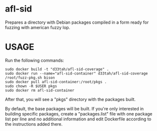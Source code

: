 afl-sid
=======

Prepares a directory with Debian packages compiled in a form ready for
fuzzing with american fuzzy lop.


USAGE
=====

Run the following commands:

```
sudo docker build -t "d33tah/afl-sid-coverage" .
sudo docker run --name="afl-sid-container" d33tah/afl-sid-coverage /root/fuzz-pkg.sh bison
sudo docker pull afl-sid-container:/root/pkgs .
sudo chown -R $USER pkgs
sudo docker rm afl-sid-container
```

After that, you will see a "pkgs" directory with the packages built.

By default, the base packages will be built. If you're only interested in
building specific packages, create a "packages.list" file with one package
list per line and no additional information and edit Dockerfile according
to the instructions added there.
